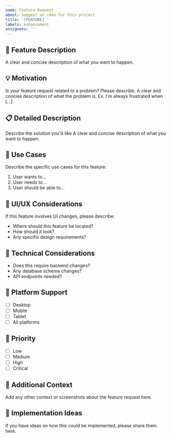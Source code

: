 ```yaml
---
name: Feature Request
about: Suggest an idea for this project
title: '[FEATURE] '
labels: enhancement
assignees: ''
---
```


## 🚀 Feature Description
A clear and concise description of what you want to happen.

## 💡 Motivation
Is your feature request related to a problem? Please describe.
A clear and concise description of what the problem is. Ex. I'm always frustrated when [...]

## 📋 Detailed Description
Describe the solution you'd like
A clear and concise description of what you want to happen.

## 🎯 Use Cases
Describe the specific use cases for this feature:
1. User wants to...
2. User needs to...
3. User should be able to...

## 🎨 UI/UX Considerations
If this feature involves UI changes, please describe:
- Where should this feature be located?
- How should it look?
- Any specific design requirements?

## 🔧 Technical Considerations
- Does this require backend changes?
- Any database schema changes?
- API endpoints needed?

## 📱 Platform Support
- [ ] Desktop
- [ ] Mobile
- [ ] Tablet
- [ ] All platforms

## 🎯 Priority
- [ ] Low
- [ ] Medium
- [ ] High
- [ ] Critical

## 📝 Additional Context
Add any other context or screenshots about the feature request here.

## 🤝 Implementation Ideas
If you have ideas on how this could be implemented, please share them here.
